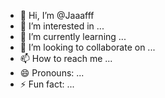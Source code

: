 - 👋 Hi, I’m @Jaaafff
- 👀 I’m interested in ...
- 🌱 I’m currently learning ...
- 💞️ I’m looking to collaborate on ...
- 📫 How to reach me ...
- 😄 Pronouns: ...
- ⚡ Fun fact: ...

<!---
Jaaafff/Jaaafff is a ✨ special ✨ repository because its `README.md` (this file) appears on your GitHub profile.
You can click the Preview link to take a look at your changes.
--->
